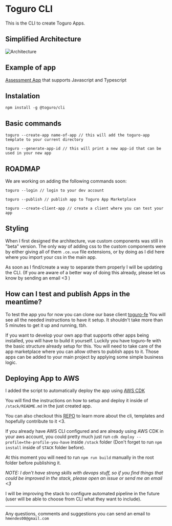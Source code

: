 # Toguro CLI

This is the CLI to create Toguro Apps.

## Simplified Architecture

![Architecture](https://i.ibb.co/BBbZPg4/Untitled-Artwork-5.png)

## Example of app

[Assessment App](https://github.com/hmendes00/assessment-app) that supports Javascript and Typescript

## Instalation

```
npm install -g @toguro/cli
```

## Basic commands

```
toguro --create-app name-of-app // this will add the toguro-app template to your current directory

toguro --generate-app-id // this will print a new app-id that can be used in your new app
```

## ROADMAP

We are working on adding the following commands soon:

```
toguro --login // login to your dev account

toguro --publish // publish app to Toguro App Marketplace

toguro --create-client-app // create a client where you can test your app
```

## Styling

When I first designed the architecture, vue custom components was still in "beta" version.
The only way of adding css to the custom components were by either giving all of them `.ce.vue` file extensions, or by doing as I did here where you import your css in the main app.

As soon as I find/create a way to separate them properly I will be updating the CLI.
(If you are aware of a better way of doing this already, please let us know by sending an email <3 )

## How can I test and publish Apps in the meantime?

To test the app you for now you can clone our base client [toguro-fe](https://github.com/hmendes00/toguro-fe)
You will see all the needed instructions to have it setup.
It shouldn't take more than 5 minutes to get it up and running, tbh.

If you want to develop your own app that supports other apps being installed, you will have to build it yourself.
Luckily you have toguro-fe with the basic structure already setup for this. You will need to take care of the app marketplace where you can allow others to publish apps to it. Those apps can be added to your main project by applying some simple business logic.

## Deploying App to AWS

I added the script to automatically deploy the app using [AWS CDK](https://docs.aws.amazon.com/cdk/v2/guide/home.html)

You will find the instructions on how to setup and deploy it inside of `/stack/README.md` in the just created app.

You can also checkout this [REPO](https://github.com/hmendes00/toguro-cli) to learn more about the cli, templates and hopefully contribute to it <3.

If you already have AWS CLI configured and are already using AWS CDK in your aws account, you could pretty much just run
`cdk deploy --profile=the-profile-you-have` inside `/stack` folder (Don't forget to run `npm install` inside of `STACK` folder before).

At this moment you will need to run `npm run build` manually in the root folder before publishing it.

_NOTE: I don't have strong skills with devops stuff, so if you find things that could be improved in the stack, please open an issue or send me an email <3_

I will be improving the stack to configure automated pipeline in the future (user will be able to choose from CLI what they want to include).

---

Any questions, comments and suggestions you can send an email to
`hmendes00@gmail.com`
